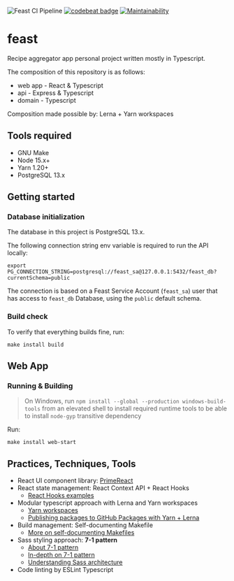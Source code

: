 ![Feast CI Pipeline](https://github.com/ddubson/feast/workflows/Feast%20CI%20Pipeline/badge.svg)
[![codebeat badge](https://codebeat.co/badges/6b21a97f-2129-4f59-994e-f2098526e7c6)](https://codebeat.co/projects/github-com-ddubson-feast-main)
[![Maintainability](https://api.codeclimate.com/v1/badges/517ed4cf27196fb7c2b0/maintainability)](https://codeclimate.com/github/ddubson/feast/maintainability)

# feast

Recipe aggregator app personal project written mostly in Typescript.

The composition of this repository is as follows:

- web app - React & Typescript
- api - Express & Typescript
- domain - Typescript

Composition made possible by: Lerna + Yarn workspaces

## Tools required

- GNU Make
- Node 15.x+
- Yarn 1.20+
- PostgreSQL 13.x

## Getting started

### Database initialization

The database in this project is PostgreSQL 13.x.

The following connection string env variable is required to run the API locally:

```shell
export PG_CONNECTION_STRING=postgresql://feast_sa@127.0.0.1:5432/feast_db?currentSchema=public
```

The connection is based on a Feast Service Account (`feast_sa`) user that has access to 
`feast_db` Database, using the `public` default schema.

### Build check

To verify that everything builds fine, run:

```shell
make install build
```

## Web App

### Running & Building

> On Windows, run `npm install --global --production windows-build-tools` from an elevated shell to install required 
> runtime tools to be able to install `node-gyp` transitive dependency

Run:

```
make install web-start
```

## Practices, Techniques, Tools

- React UI component library: [PrimeReact](https://www.primefaces.org/primereact/)
- React state management: React Context API + React Hooks
    - [React Hooks examples](https://usehooks.com/)
- Modular typescript approach with Lerna and Yarn workspaces
    - [Yarn workspaces](https://classic.yarnpkg.com/en/docs/workspaces/)
    - [Publishing packages to GitHub Packages with Yarn + Lerna](https://viewsource.io/publishing-and-installing-private-github-packages-using-yarn-and-lerna/)
- Build management: Self-documenting Makefile
    - [More on self-documenting Makefiles](https://marmelab.com/blog/2016/02/29/auto-documented-makefile.html)
- Sass styling approach: **7-1 pattern** 
    - [About 7-1 pattern](https://sass-guidelin.es/#the-7-1-pattern)
    - [In-depth on 7-1 pattern](https://hugogiraudel.com/2015/06/18/styling-react-components-in-sass/)
    - [Understanding Sass architecture](https://sass-guidelin.es/#architecture)
- Code linting by ESLint Typescript
